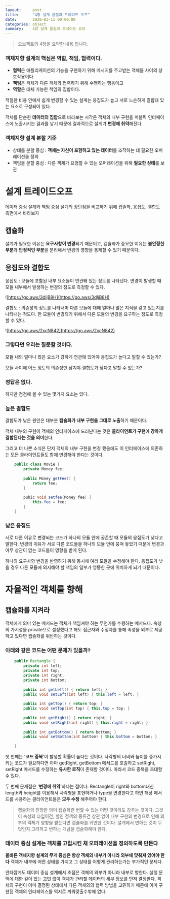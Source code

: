 ```yaml
---
layout:     post
title:      "4장 설계 품질과 트레이드 오프"
date:       2020-03-11 00:00:00
categories: object
summary:    4장 설계 품질과 트레이드 오프
---
```


> 오브젝트의 4장을 요약한 내용 입니다.

### 객체지향 설계의 핵심은 역할, 책임, 협력이다.

- **협력**은 애플리케이션의 기능을 구현하기 위해 메시지를 주고받는 객체들 사이의 상호작용이다.
- **책임**은 객체가 다른 객체와 협력하기 위해 수행하는 행동이고
- **역할**은 대체 가능한 책임의 집합이다.

적절한 비용 안에서 쉽게 변경할 수 있는 설계는 응집도가 높고 서로 느슨하게 결합돼 있는 요소로 구성되어 있다. 

객체를 단순한 **데이터의 집합**으로 바라보는 시각은 객체의 내부 구현을 퍼블릭 인터페이스에 노출시키는 결과를 낳기 때문에 결과적으로 설계가 **변경에 취약**해진다. 

### 객체지향 설계 분할 기준

- 상태를 분할 중심 : **객체는 자신이 포함하고 있는 데이터**를 조작하는 데 필요한 오퍼레이션을 정의
- 책임을 분할 중심 : 다른 객체가 요청할 수 있는 오퍼레이션을 위해 **필요한 상태**를 보관

# 설계 트레이드오프

데이터 중심 설계와 책임 중심 설계의 장단점을 비교하기 위해 캡슐화, 응집도, 결합도 측면에서 바라보자

## 캡슐화

설계가 필요한 이유는 **요구사항이 변경**되기 때문이고, 캡슐화가 중요한 이유는 **불안정한 부분**과 **안정적인 부분**을 분리해서 변경의 영향을 통제할 수 있기 때문이다. 

## 응집도와 결합도

응집도 : 모듈에 포함된 내부 요소들이 연관돼 있는 정도를 나타낸다. 변경이 발생할 때 모듈 내부에서 발생하는 변경의 정도로 측정할 수 있다. 

![https://go.aws/3dljB8H](https://go.aws/3dljB8H)

결합도 : 의존성의 정도를 나타내며 다른 모듈에 대해 얼마나 많은 지식을 갖고 있는지를 나타내는 척도다. 한 모듈이 변경되기 위해서 다른 모듈의 변경을 요구하는 정도로 측정할 수 있다. 

![https://go.aws/2xcN842](https://go.aws/2xcN842)

### 그렇다면 우리는 질문할 것이다.

모듈 내의 얼마나 많은 요소가 강하게 연관돼 있어야 응집도가 높다고 말할 수 있는가?

모듈 사이에 어느 정도의 의존성만 남겨야 결합도가 낮다고 말할 수 있는가?

### 정답은 없다.

하지만 점검해 볼 수 있는 몇가지 요소는 있다. 

### 높은 결합도

결합도가 낮은 원인은 대부분 **캡슐화가 내부 구현을 그대로 노출**하기 때문이다. 

객체 내부의 구현이 객체의 인터페이스에 드러난다는 것은 **클라이언트가 구현에 강하게 결합된다는 것을 의미**한다. 

그리고 더 나쁜 소식은 단지 객체의 내부 구현을 변경 했음에도 이 인터페이스에 의존하는 모든 클라이언트들도 함께 변경해야 한다는 것이다. 
```java
    public class Movie {
    	private Money fee;
    	
    	public Money getFee() {
    		return fee;
    	}
    
    	pubic void setfee(Money fee) {
    		this.fee = fee;
    	}
    }
```
### 낮은 응집도

서로 다른 이유로 변경되는 코드가 하나의 모듈 안에 공존할 때 모듈의 응집도가 낮다고 말한다. 변경의 이유가 서로 다른 코드들을 하나의 모듈 안에 뭉쳐 놓았기 때문에 변경과 아무 상관이 없는 코드들이 영향을 받게 된다. 

하나의 요구사항 변경을 반영하기 위해 동시에 여러 모듈을 수정해야 한다. 응집도가 낮을 경우 다른 모듈에 의지해야 할 책임의 일부가 엉뚱한 곳에 위치하게 되기 때문이다.

# 자율적인 객체를 향해

## 캡슐화를 지켜라

객체에게 의미 있는 메서드는 객체가 책임져야 하는 무언가를 수행하는 메서드다. 속성의 가시성을 private으로 설정했다고 해도 접근자와 수정자를 통해 속성을 외부로 제공하고 있다면 캡슐화를 위반하는 것이다. 

### 아래와 같은 코드는 어떤 문제가 있을까?
```java
    public Rectangle {
    	private int left;
    	private int top;
    	private int right;
    	private int bottom;
    
    	public int getLeft() { return left; }
    	public void setLeft(int left) { this.left = left; }
    	
    	public int getTop() { return top; }
    	public void setTop(int top) { this.top = top; }
    
    	public int getRight() { return right; }
    	public void setRight(int right) { this.right = right; }
    
    	public int getBottom() { return bottom; }
    	public void setBottom(int bottom) { this.bottom = bottom; }
    
    }
```
첫 번째는 '**코드 중복**'이 발생할 확률이 높다는 것이다. 
사각형의 너비와 높이를 증가시키는 코드가 필요하다면 아마 getRight, getBottom 메서드를 호출하고 setRight, setRight 메서드를 수정하는 **유사한 로직**이 존재할 것이다. 따라서 코드 중복을 초대할 수 있다. 

두 번째 문제점은 '**변경에 취약**'하다는 점이다. Rectangle이 right와 bottom대신 length와 height를 이용해서 사각형을 표현하거나 type을 변경한다고 하면 해당 메서드를 사용하는 클라이언트들은 **모두 수정** 해주어야 한다. 

> 캡슐화의 진정한 의미
캡슐화란 변할 수 있는 어떤 것이라도 감추는 것이다. 그것이 속성의 타입이건, 할인 정책의 종류건 상관 없이 내부 구현의 변경으로 인해 외부의 객체가 영향을 받는다면 캡슐화를 위반한 것이다. 
설계에서 변하는 것이 무엇인지 고려하고 변하는 개념을 캡슐화해야 한다.

### 데이터 중심 설계는 객체를 고립시킨 채 오퍼레이션을 정의하도록 만든다

**올바른 객체지향 설계의 무게 중심은 항상 객체의 내부가 아니라 외부에 맞춰져 있어야 한다** 객체가 내부에 어떤 상태를 가지고 그 상태를 어떻게 관리하는가는 부가적인 문제다. 

안타깝게도 데이터 중심 설계에서 초점은 객체의 외부가 아니라 내부로 향한다. 실행 문맥에 대한 깊이 있는 고민 없이 객체가 관리할 데이터의 세부 정보를 먼저 결정한다. 객체의 구현이 이미 결정된 상태에서 다른 객체와의 협력 방법을 고민하기 때문에 이미 구현된 객체의 인터페이스를 억지로 끼워맞출수밖에 없다.